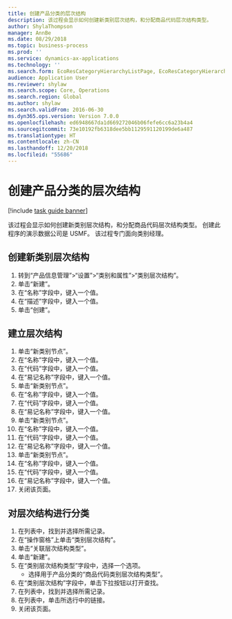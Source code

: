 ```yaml
---
title: 创建产品分类的层次结构
description: 该过程会显示如何创建新类别层次结构，和分配商品代码层次结构类型。
author: ShylaThompson
manager: AnnBe
ms.date: 08/29/2018
ms.topic: business-process
ms.prod: ''
ms.service: dynamics-ax-applications
ms.technology: ''
ms.search.form: EcoResCategoryHierarchyListPage, EcoResCategoryHierarchyCreate, EcoResCategory, EcoResCategoryHierarchyRole
audience: Application User
ms.reviewer: shylaw
ms.search.scope: Core, Operations
ms.search.region: Global
ms.author: shylaw
ms.search.validFrom: 2016-06-30
ms.dyn365.ops.version: Version 7.0.0
ms.openlocfilehash: ed6948667da1d669272046b06fefe6cc6a23b4a4
ms.sourcegitcommit: 73e10192fb6318dee5bb1129591120199de6a487
ms.translationtype: HT
ms.contentlocale: zh-CN
ms.lasthandoff: 12/20/2018
ms.locfileid: "55686"
---
```

# <a name="create-a-hierarchy-of-product-classification"></a>创建产品分类的层次结构

[!include [task guide banner](../../includes/task-guide-banner.md)]

该过程会显示如何创建新类别层次结构，和分配商品代码层次结构类型。 创建此程序的演示数据公司是 USMF。 该过程专门面向类别经理。


## <a name="create-the-new-category-hierarchy"></a>创建新类别层次结构
1. 转到“产品信息管理”>“设置”>“类别和属性”>“类别层次结构”。
2. 单击“新建”。
3. 在“名称”字段中，键入一个值。
4. 在“描述”字段中，键入一个值。
5. 单击“创建”。

## <a name="build-the-hierarchy"></a>建立层次结构
1. 单击“新类别节点”。
2. 在“名称”字段中，键入一个值。
3. 在“代码”字段中，键入一个值。
4. 在“易记名称”字段中，键入一个值。
5. 单击“新类别节点”。
6. 在“名称”字段中，键入一个值。
7. 在“代码”字段中，键入一个值。
8. 在“易记名称”字段中，键入一个值。
9. 单击“新类别节点”。
10. 在“名称”字段中，键入一个值。
11. 在“代码”字段中，键入一个值。
12. 在“易记名称”字段中，键入一个值。
13. 单击“新类别节点”。
14. 在“名称”字段中，键入一个值。
15. 在“代码”字段中，键入一个值。
16. 在“易记名称”字段中，键入一个值。
17. 关闭该页面。

## <a name="classify-the-hierarchy"></a>对层次结构进行分类
1. 在列表中，找到并选择所需记录。
2. 在“操作窗格”上单击“类别层次结构”。
3. 单击“关联层次结构类型”。
4. 单击“新建”。
5. 在“类别层次结构类型”字段中，选择一个选项。
    * 选择用于产品分类的“商品代码类别层次结构类型”。  
6. 在“类别层次结构”字段中，单击下拉按钮以打开查找。
7. 在列表中，找到并选择所需记录。
8. 在列表中，单击所选行中的链接。
9. 关闭该页面。

